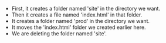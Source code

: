 - First, it creates a folder named 'site' in the directory we want.
- Then it creates a file named 'index.html' in that folder.
- It creates a folder named 'prod' in the directory we want.
- It moves the 'index.html' folder we created earlier here.
- We are deleting the folder named 'site'.
